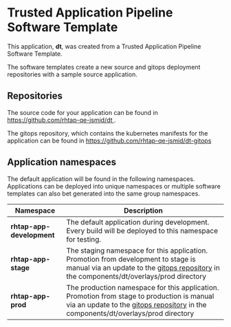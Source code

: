 # Trusted Application Pipeline Software Template

This application, **dt**, was created from a Trusted Application Pipeline Software Template.

The software templates create a new source and gitops deployment repositories with a sample source application. 

## Repositories

The source code for your application can be found in [https://github.com/rhtap-qe-jsmid/dt ](https://github.com/rhtap-qe-jsmid/dt ).
 
The gitops repository, which contains the kubernetes manifests for the application can be found in 
[https://github.com/rhtap-qe-jsmid/dt-gitops ](https://github.com/rhtap-qe-jsmid/dt-gitops ) 

## Application namespaces 

The default application will be found in the following namespaces. Applications can be deployed into unique namespaces or multiple software templates can also bet generated into the same group namespaces.  

|  Namespace   |  Description   |  
| -------- | -------- |   
| **rhtap-app-development** | The default application during development. Every build will be deployed to this namespace for testing. | 
| **rhtap-app-stage** | The staging namespace for this application. Promotion from development to stage is manual via an update to the [gitops repository](https://github.com/rhtap-qe-jsmid/dt-gitops ) in the components/dt/overlays/prod directory |  
| **rhtap-app-prod** | The production namespace for this application. Promotion from stage to production is manual via an update to the [gitops repository](https://github.com/rhtap-qe-jsmid/dt-gitops ) in the components/dt/overlays/prod directory | 